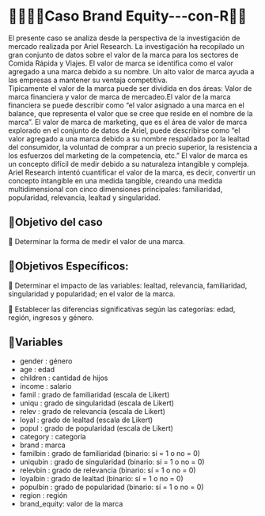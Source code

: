 # 👨‍💻📢💸Caso Brand Equity---con-R📢💸

El presente caso se analiza desde la perspectiva de la investigación de mercado realizada por Ariel Research. 
La investigación ha recopilado un gran conjunto de datos sobre el valor de la marca para los sectores de 
Comida Rápida y Viajes. El valor de marca se identifica como el valor agregado a una marca debido a su nombre. 
Un alto valor de marca ayuda a las empresas a mantener su ventaja competitiva.  
Tipicamente el valor de la marca puede ser dividida en dos áreas: Valor de marca financiera y valor de marca 
de mercadeo.El valor de la marca financiera se puede describir como “el valor asignado a una marca en el balance,
que representa el valor que se cree que reside en el nombre de la marca”. El valor de marca de marketing, que es
el área de valor de marca explorado en el conjunto de datos de Ariel, puede describirse como “el valor agregado
a una marca debido a su nombre respaldado por la lealtad del consumidor, la voluntad de comprar a un precio
superior, la resistencia a los esfuerzos del marketing de la competencia, etc.”  El valor de marca es un concepto
difícil de medir debido a su naturaleza intangible y compleja. Ariel Research intentó cuantificar el valor de la
marca, es decir, convertir un concepto intangible en una medida tangible, creando una medida multidimensional con
cinco dimensiones principales: familiaridad, popularidad, relevancia, lealtad y singularidad.

## 🎯Objetivo del caso
🚩 Determinar la forma de medir el valor de una marca.

## 🎯Objetivos Específicos:

🚩 Determinar el impacto de las variables: lealtad, relevancia, familiaridad, singularidad y popularidad; en el valor de la marca.

🚩 Establecer las diferencias significativas según las categorías: edad, región, ingresos y género.

## 🔮Variables

- gender    : género
- age       : edad
- children  : cantidad de hijos
- income    : salario
- famil     : grado de familiaridad (escala de Likert)
- uniqu     : grado de singularidad (escala de Likert)
- relev     : grado de relevancia (escala de Likert)
- loyal     : grado de lealtad (escala de Likert)
- popul     : grado de popularidad (escala de Likert)
- category  : categoría
- brand     : marca
- familbin  : grado de familiaridad (binario: sí = 1 o no = 0)
- uniqubin  : grado de singularidad (binario: sí = 1 o no = 0)
- relevbin  : grado de relevancia (binario: sí = 1 o no = 0)
- loyalbin  : grado de lealtad (binario: sí = 1 o no = 0) 
- populbin  : grado de popularidad (binario: sí = 1 o no = 0)
- region    : región
- brand_equity: valor de la marca

